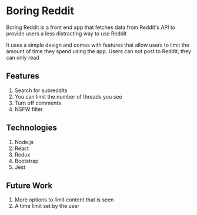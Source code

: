 # Boring Reddit

Boring Reddit is a front end app that fetches data from Reddit's API to provide users a less distracting way to use Reddit

It uses a simple design and comes with features that allow users to limit the amount of time they spend using the app. Users can not post to Reddit; they can only read

## Features
1. Search for subreddits
2. You can limit the number of threads you see
3. Turn off comments
4. NSFW filter

## Technologies
1. Node.js
2. React
3. Redux
4. Bootstrap
5. Jest

## Future Work
1. More options to limit content that is seen
2. A time limit set by the user
